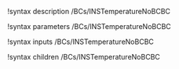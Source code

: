 !syntax description /BCs/INSTemperatureNoBCBC

!syntax parameters /BCs/INSTemperatureNoBCBC

!syntax inputs /BCs/INSTemperatureNoBCBC

!syntax children /BCs/INSTemperatureNoBCBC
